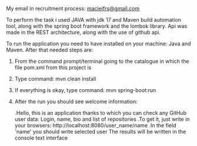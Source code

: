 My email in recruitment process: maciejfrs@gmail.com

To perform the task i used JAVA with jdk 17 and Maven build automation tool, along with the spring boot framework and the lombok library.
Api was made in the REST architecture, along with the use of github api.

To run the application you need to have installed on your machine: Java and Maven.
After that needed steps are:
1. From the command prompt/terminal going to the catalogue in which the file pom.xml from this project is
2. Type command: mvn clean install
3. If everything is okay, type command: mvn spring-boot:run
4. After the run you should see welcome information:

	.Hello, this is an application thanks to which you can check any GitHub user data:
          Login, name, bio and list of repositories
        .To get it, just write in your browsers:
          http://localhost:8080/user_name/name
        .In the field 'name' you should write selected user
          The results will be written in the console text interface